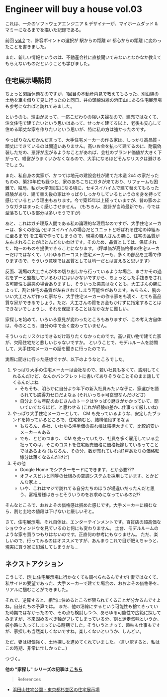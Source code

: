 # Engineer will buy a house vol.03

これは、一介のソフトウェアエンジニア & デザイナーが、マイホームダッド & マミーになるまでを描いた記録である。

前回 [vol.2](https://tearoom6.hateblo.jp/entry/2020/02/24/202938) で、許容ポイントの選択が 駅からの距離 or 都心からの距離 に変わったことを書きました。

また、新しい情報というのは、不動産会社に直接聞いてみないとなかなか教えてもらえないものだということも学びました。


## 住宅展示場訪問

ちょっと閑話休題なのですが、1回目の不動産内見で教えてもらった、別沿線の土地を車を借りて見に行ったのと同日、井の頭線沿線の浜田山にある住宅展示場も参考になればと訪れてみました。

というのも、理由があって、一応こだわりの強い夫婦なので、建売ではなくて、注文住宅で建てたいという思いはあって、せっかく建てる以上、老後も安心して住める頑丈な家を作りたいという思いが、特に私の方は強かったのです。

やっぱりなんだかんだ言って、大手住宅メーカーの作る家は、しっかり高品質・頑丈にできているのは間違いありません。高いお金を払って建てるのに、耐震偽装しただの、悪評が広がるようなことがあれば、会社のブランド価値が大きく下がって、経営がうまくいかなくなるので、大手になるほどそんなリスクは避けるでしょう。

また、私自身の実家が、かつては地元の建設会社が建てた木造 2x4 の家だったものの、築20年位も経つと、家のあちこちにガタが来ており、リフォームも困難で、結局、私が大学3回生になる頃に、セキスイハイムで建て替えてもらった経験があり、建て替え後の家はやっぱりしっかりしているというのを身を持って感じているという理由もあります。今で築15年以上経っていますが、昔の家のようなガタはまったく感じさせません。 (もちろん、設計が当時最新でも、今では型落ちしている部分は多いそうですが)

あと、これはガチ理系人間である私の論理的な理屈なのですが、大手住宅メーカーは、多くの部品 (セキスイハイムの場合だとユニットと呼ばれる住宅の枠組みに至るまで) を工場で作ってしまうので、現場の職人さんの腕に、住宅の品質が左右されることがほとんどないわけです。そのため、品質としては、保証された、均一のものを提供できることになります。 (坪単価が高価格帯の住宅メーカーだけではなくて、いわゆるローコスト住宅メーカーも、多くの部品を工場で作りますので、そういう意味では品質としては均一だとは言えると思います)

反面、現場の大工さんが木の切り出しから行っているような場合、まさかその過程をずーと監視しているわけにはいかないですから、ちょっとした手抜きをされる可能性も最悪の場合ありますし、そういった悪意はなくとも、大工さんの腕によって、割と住宅の品質が左右されてしまう可能性があります。もちろん、腕のいい大工さんが作った家なら、大手住宅メーカーの作る家をも凌ぐ、とても高品質な家ができるでしょう。ただ、大工さんの質をお金もかけずに指定することはできないでしょうし、それを保証することはなかなかに難しい。

家探しを始めて、いろいろ意見が変わったところもありますが、この考え方自体は、今のところ、自分の中で全く変わっていません。

そういったリスクはできるだけ取りたくなかったのです。高い買い物で建てた家が、欠陥住宅だと悲しいじゃないですか。
ということで、モデルルームを訪問して、大手住宅メーカーの話を聞きに行ったのです。

実際に聞きに行った感想ですが、以下のようなところでした。

1. やっぱり大手の住宅メーカーは会社なので、若い社員も多くて、説明してくれるんだけど、なんかパンフレットに書いてありそうなことそのまま話してくるんだよね
   - そもそも、明らかに自分より年下の新入社員みたいな子に、家選びを語られても説得力ゼロだよなぁ (それいっちゃ可哀想なんだけどさ)
   - 自分よりも年配のおじさんのトークはやっぱり磨きがかかっていて、聞いていてなるほど、と思わせる (これが経験の差か...仕事って厳しいね)
2. やっぱり大手住宅メーカーとして、 CM も売っているような、安定したブランドを持っているところで、住宅頼むと、結構値段するなぁ
   - もちろん、各社、いわゆる坪単価の振れ幅は結構大きくて、比較的安いメーカーもある
   - でも、とどのつまり、 CM を売っていたり、社員を多く雇用している会社ってのは、そこのコストを住宅販売価格に価格転嫁しているってことではあるよね (もちろん、その分、数が売れていれば1戸あたりの価格転嫁分は薄くなるんだけど)
3. その他
   - Google Home でシアターモードにできます、とか必要???
   - オフィスビルと同等の仕組みの空調システムを採用しています、とかどんな家よ...
   - いや、これはマジで訪れてる自分たちのほうが場違いだったんだと思う、富裕層様はきっとそういうのをお求めになっているのだ!?

そんなところで、おおよその価格感は掴めた感じです。大手メーカーに頼むなら、割と土地の値段は下げないと厳しいぞと。

さて、住宅展示場、それ自体は、エンターテインメントです。百貨店の超高価なショウウィンドウを見ているのと何にも変わりません。
土台、モデルルームのような家を買うつもりはないのです。正直何の参考にもなりません。
ただ、楽しいので、行ってみるのはオススメですが、あんまりこれで目が肥えちゃうと、現実に買う家に幻滅してしまうかも...


## ネクストアクション

こうして、(別に住宅展示場に行かなくても調べられるんですが) 妻ではなくて、私サイドの要望であった、大手メーカーで建てた場合の、おおよその価格帯を、リアルに掴むことができました。

それで、逆算すると、相当に住めるところが限られてくることが分かるんですよね。自分たちの予算では。
まだ、他の沿線にするという可能性も捨てきっていた時期ではなかったので、その点も検討しつつ、あらゆる可能性で広範に探してみますが、本来固めるべき軸がブレてしまっている分、割と迷走気味というか、袋小路に入ってしまっている時期でした。そういうときって、趣味も仕事もですが、家探しも当然楽しくないですね。楽しくないというか、しんどい。

ただ、妻は根気強く、土地探しを進めてくれていました。 (言い訳すると、私はこの時期、非常に忙しかった...)

つづく。

**他の "家探し" シリーズの記事は [こちら](https://tearoom6.hateblo.jp/archive/category/%E5%AE%B6%E6%8E%A2%E3%81%97)**

> References

- [浜田山住宅公園 - 東京都杉並区の住宅展示場](https://www.housing-messe.com/hamadayama.html)
